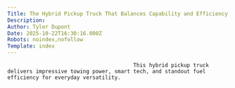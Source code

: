 ```yaml
---
Title: The Hybrid Pickup Truck That Balances Capability and Efficiency
Description: 
Author: Tyler Dupont
Date: 2025-10-22T16:30:16.000Z
Robots: noindex,nofollow
Template: index
---
```


                                            This hybrid pickup truck delivers impressive towing power, smart tech, and standout fuel efficiency for everyday versatility.
                                        